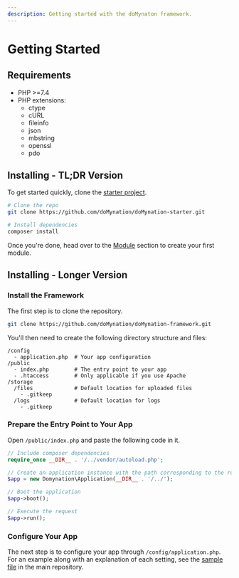 ```yaml
---
description: Getting started with the doMynaton framework.
---
```


# Getting Started

## Requirements

* PHP &gt;=7.4
* PHP extensions:
  * ctype
  * cURL
  * fileinfo
  * json
  * mbstring
  * openssl
  * pdo

## Installing - TL;DR Version

To get started quickly, clone the [starter project](https://github.com/domynation/domynation-starter).

```bash
# Clone the repo
git clone https://github.com/doMynation/doMynation-starter.git

# Install dependencies
composer install
```

Once you're done, head over to the [Module](routing.md) section to create your first module.

## Installing - Longer Version

### Install the Framework

The first step is to clone the repository.

```bash
git clone https://github.com/doMynation/doMynation-framework.git
```

You'll then need to create the following directory structure and files:

```text
/config
  - application.php  # Your app configuration
/public
  - index.php        # The entry point to your app
  - .htaccess        # Only applicable if you use Apache
/storage
  /files             # Default location for uploaded files
    - .gitkeep
  /logs              # Default location for logs
    - .gitkeep
```

### Prepare the Entry Point to Your App

Open `/public/index.php` and paste the following code in it.

```php
// Include composer dependencies
require_once __DIR__ . '/../vendor/autoload.php';

// Create an application instance with the path corresponding to the root of your project
$app = new Domynation\Application(__DIR__ . '/../');

// Boot the application
$app->boot();

// Execute the request
$app->run();
```

### Configure Your App

The next step is to configure your app through `/config/application.php`. For an example along with an explanation of each setting, see the [sample file](https://github.com/doMynation/doMynation-framework/blob/master/src/application.sample.php) in the main repository.

